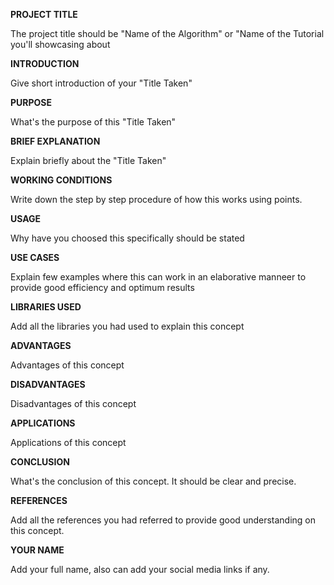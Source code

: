 **PROJECT TITLE**

The project title should be "Name of the Algorithm" or "Name of the Tutorial you'll showcasing about

**INTRODUCTION**

Give short introduction of your "Title Taken"

**PURPOSE**

What's the purpose of this "Title Taken"

**BRIEF EXPLANATION**

Explain briefly about the "Title Taken"

**WORKING CONDITIONS**

Write down the step by step procedure of how this works using points.

**USAGE**

Why have you choosed this specifically should be stated

**USE CASES**

Explain few examples where this can work in an elaborative manneer to provide good efficiency and optimum results

**LIBRARIES USED**

Add all the libraries you had used to explain this concept

**ADVANTAGES**

Advantages of this concept

**DISADVANTAGES**

Disadvantages of this concept

**APPLICATIONS**

Applications of this concept

**CONCLUSION**

What's the conclusion of this concept. It should be clear and precise.

**REFERENCES**

Add all the references you had referred to provide good understanding on this concept.

**YOUR NAME**

Add your full name, also can add your social media links if any.
